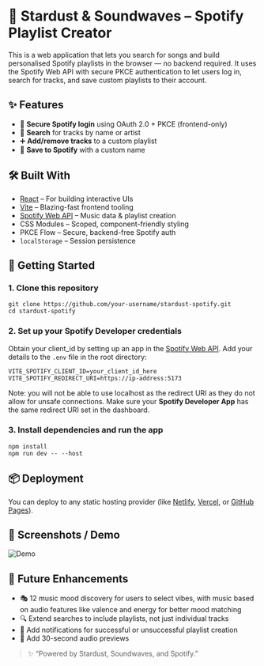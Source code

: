 
# 🌌 Stardust & Soundwaves – Spotify Playlist Creator

This is a web application that lets you search for songs and build personalised Spotify playlists in the browser — no backend required. It uses the Spotify Web API with secure PKCE authentication to let users log in, search for tracks, and save custom playlists to their account.


## ✨ Features

- 🔐 **Secure Spotify login** using OAuth 2.0 + PKCE (frontend-only)
- 🔎 **Search** for tracks by name or artist
- ➕ **Add/remove tracks** to a custom playlist
- 💾 **Save to Spotify** with a custom name


## 🛠 Built With

- [React](https://reactjs.org/) – For building interactive UIs
- [Vite](https://vitejs.dev/) – Blazing-fast frontend tooling
- [Spotify Web API](https://developer.spotify.com/documentation/web-api/) – Music data & playlist creation
- CSS Modules – Scoped, component-friendly styling
- PKCE Flow – Secure, backend-free Spotify auth
- `localStorage` – Session persistence


## 🧰 Getting Started

### 1. Clone this repository
```
git clone https://github.com/your-username/stardust-spotify.git
cd stardust-spotify
````

### 2. Set up your Spotify Developer credentials
Obtain your client_id by setting up an app in the [Spotify Web API](https://developer.spotify.com/documentation/web-api/tutorials/getting-started). Add your details to the `.env` file in the root directory:

<!-- ```

``` -->

```
VITE_SPOTIFY_CLIENT_ID=your_client_id_here
VITE_SPOTIFY_REDIRECT_URI=https://ip-address:5173
````

Note: you will not be able to use localhost as the redirect URI as they do not allow for unsafe connections. Make sure your **Spotify Developer App** has the same redirect URI set in the dashboard.


### 3. Install dependencies and run the app
<!-- ```

``` -->

```
npm install
npm run dev -- --host
```

## 📦 Deployment

You can deploy to any static hosting provider (like [Netlify](https://netlify.com), [Vercel](https://vercel.com), or [GitHub Pages](https://pages.github.com)).



## 📸 Screenshots / Demo 

![Demo](public/SpotifyDemo.gif)


## 🔮 Future Enhancements
* 🎭 12 music mood discovery for users to select vibes, with music based on audio features like valence and energy for better mood matching
* 🔍 Extend searches to include playlists, not just individual tracks
* 🔔 Add notifications for successful or unsuccessful playlist creation
* 🎵 Add 30-second audio previews

> ✨ “Powered by Stardust, Soundwaves, and Spotify.”


